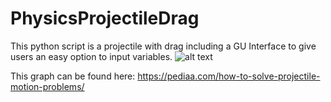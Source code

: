 # PhysicsProjectileDrag
This python script is a projectile with drag including a GU Interface to give users an easy option to input variables.
![alt text](https://th.bing.com/th/id/OIP.uXaOyjOJQfmEgc6iCrMifQHaDS?pid=ImgDet&rs=1)

This graph can be found here: https://pediaa.com/how-to-solve-projectile-motion-problems/

